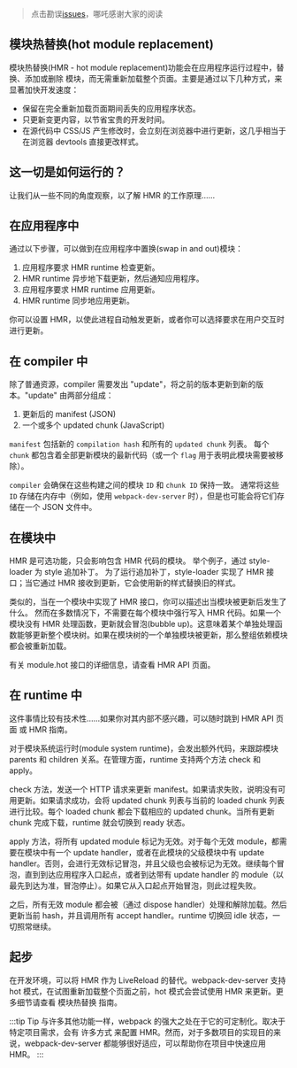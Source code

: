 > 点击勘误[issues](https://github.com/webVueBlog/learn-webpack/issues)，哪吒感谢大家的阅读

## 模块热替换(hot module replacement)

模块热替换(HMR - hot module replacement)功能会在应用程序运行过程中，替换、添加或删除 模块，而无需重新加载整个页面。主要是通过以下几种方式，来显著加快开发速度：

- 保留在完全重新加载页面期间丢失的应用程序状态。
- 只更新变更内容，以节省宝贵的开发时间。
- 在源代码中 CSS/JS 产生修改时，会立刻在浏览器中进行更新，这几乎相当于在浏览器 devtools 直接更改样式。

## 这一切是如何运行的？

让我们从一些不同的角度观察，以了解 HMR 的工作原理……

## 在应用程序中

通过以下步骤，可以做到在应用程序中置换(swap in and out)模块：

1. 应用程序要求 HMR runtime 检查更新。
2. HMR runtime 异步地下载更新，然后通知应用程序。
3. 应用程序要求 HMR runtime 应用更新。
4. HMR runtime 同步地应用更新。

你可以设置 HMR，以使此进程自动触发更新，或者你可以选择要求在用户交互时进行更新。

## 在 compiler 中

除了普通资源，compiler 需要发出 "update"，将之前的版本更新到新的版本。"update" 由两部分组成：

1. 更新后的 manifest (JSON)
2. 一个或多个 updated chunk (JavaScript)

`manifest` 包括新的 `compilation hash` 和所有的 `updated chunk` 列表。
每个 `chunk` 都包含着全部更新模块的最新代码（或一个 `flag` 用于表明此模块需要被移除）。

`compiler` 会确保在这些构建之间的模块 `ID` 和 `chunk ID` 保持一致。
通常将这些 `ID` 存储在内存中（例如，使用 `webpack-dev-server` 时），但是也可能会将它们存储在一个 JSON 文件中。

## 在模块中

HMR 是可选功能，只会影响包含 HMR 代码的模块。
举个例子，通过 style-loader 为 style 追加补丁。
为了运行追加补丁，style-loader 实现了 HMR 接口；当它通过 HMR 接收到更新，它会使用新的样式替换旧的样式。

类似的，当在一个模块中实现了 HMR 接口，你可以描述出当模块被更新后发生了什么。
然而在多数情况下，不需要在每个模块中强行写入 HMR 代码。如果一个模块没有 HMR 处理函数，更新就会冒泡(bubble up)。这意味着某个单独处理函数能够更新整个模块树。如果在模块树的一个单独模块被更新，那么整组依赖模块都会被重新加载。

有关 module.hot 接口的详细信息，请查看 HMR API 页面。

## 在 runtime 中

这件事情比较有技术性……如果你对其内部不感兴趣，可以随时跳到 HMR API 页面 或 HMR 指南。

对于模块系统运行时(module system runtime)，会发出额外代码，来跟踪模块 parents 和 children 关系。在管理方面，runtime 支持两个方法 check 和 apply。

check 方法，发送一个 HTTP 请求来更新 manifest。如果请求失败，说明没有可用更新。如果请求成功，会将 updated chunk 列表与当前的 loaded chunk 列表进行比较。每个 loaded chunk 都会下载相应的 updated chunk。当所有更新 chunk 完成下载，runtime 就会切换到 ready 状态。

apply 方法，将所有 updated module 标记为无效。对于每个无效 module，都需要在模块中有一个 update handler，或者在此模块的父级模块中有 update handler。否则，会进行无效标记冒泡，并且父级也会被标记为无效。继续每个冒泡，直到到达应用程序入口起点，或者到达带有 update handler 的 module（以最先到达为准，冒泡停止）。如果它从入口起点开始冒泡，则此过程失败。

之后，所有无效 module 都会被（通过 dispose handler）处理和解除加载。然后更新当前 hash，并且调用所有 accept handler。runtime 切换回 idle 状态，一切照常继续。

## 起步

在开发环境，可以将 HMR 作为 LiveReload 的替代。webpack-dev-server 支持 hot 模式，在试图重新加载整个页面之前，hot 模式会尝试使用 HMR 来更新。更多细节请查看 模块热替换 指南。

:::tip
Tip
与许多其他功能一样，webpack 的强大之处在于它的可定制化。取决于特定项目需求，会有 许多方式 来配置 HMR。然而，对于多数项目的实现目的来说，webpack-dev-server 都能够很好适应，可以帮助你在项目中快速应用 HMR。
:::



